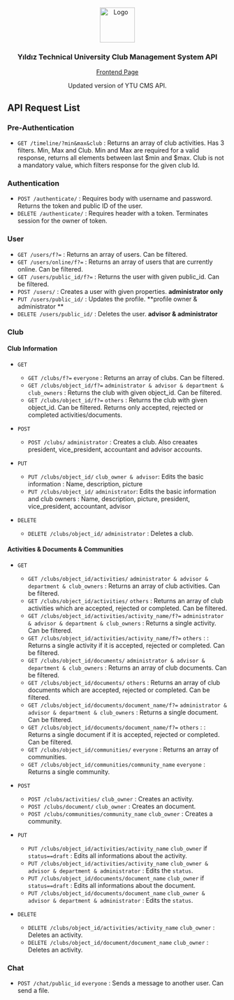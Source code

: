 
<!-- PROJECT LOGO -->
<br />
<p align="center">
  <a href="https://github.com/umutsevdi1/YTU-cms-backend">
    <img src="https://www.yildiz.edu.tr/images/files/ytulogo.jpg" alt="Logo" width="80" height="80">
  </a>
  
  <h3 align="center">Yıldız Technical University Club Management System API</h3>
  
   <a href="https://github.com/umutsevdi1/YTU-cms-frontend">
    <p align="center">Frontend Page</p>
  </a>
  <p align="center">Updated version of YTU CMS API.</p>
  
</p>



## API Request List
### Pre-Authentication

* `GET /timeline/?min&max&club` : Returns an array of club activities. Has 3 filters. Min, Max and Club. Min and Max are required for a valid response, returns all elements between last $min and $max. Club is not a mandatory value, which filters response for the given club Id. 

### Authentication
* `POST /authenticate/` : Requires body with username and password. Returns the token and public ID of the user.
* `DELETE /authenticate/` : Requires header with a token. Terminates session for the owner of token. 

### User

* `GET /users/f?=` : Returns an array of users. Can be filtered.
* `GET /users/online/f?=` : Returns an array of users that are currently online. Can be filtered.
* `GET /users/public_id/f?=` : Returns the user with given public_id. Can be filtered.
* `POST /users/` : Creates a user with given properties. **administrator only**
* `PUT /users/public_id/` : Updates the profile. **profile owner & administrator **
* `DELETE /users/public_id/` : Deletes the user. **advisor & administrator**

### Club


#### Club Information
* `GET`
  * `GET /clubs/f?=` `everyone` : Returns an array of clubs. Can be filtered. 
  * `GET /clubs/object_id/f?=` `administrator & advisor & department & club_owners` : Returns the club with given object_id. Can be filtered.
  * `GET /clubs/object_id/f?=` `others` : Returns the club with given object_id. Can be filtered. Returns only accepted, rejected or completed activities/documents.
* `POST`
  * `POST /clubs/` `administrator` : Creates a club. Also creaates president, vice_president, accountant and advisor accounts. 
* `PUT`
  * `PUT /clubs/object_id/` `club_owner & advisor`: Edits the basic information : Name, description, picture
  * `PUT /clubs/object_id/` `administrator`: Edits the basic information and club owners : Name, description, picture, president, vice_president, accountant, advisor

* `DELETE`
  * `DELETE /clubs/object_id/` `administrator` : Deletes a club. 


#### Activities & Documents & Communities
* `GET`
  * `GET /clubs/object_id/activities/` `administrator & advisor & department & club_owners` : Returns an array of club activities. Can be filtered.
  * `GET /clubs/object_id/activities/` `others` : Returns an array of club activities which are accepted, rejected or completed. Can be filtered. 
  * `GET /clubs/object_id/activities/activity_name/f?=` `administrator & advisor & department & club_owners` : Returns a single activity. Can be filtered.  
  * `GET /clubs/object_id/activities/activity_name/f?=` `others` :  : Returns a single activity if it is accepted, rejected or completed. Can be filtered.  
  * `GET /clubs/object_id/documents/` `administrator & advisor & department & club_owners` : Returns an array of club documents. Can be filtered.
  * `GET /clubs/object_id/documents/` `others` : Returns an array of club documents which are accepted, rejected or completed. Can be filtered. 
  * `GET /clubs/object_id/documents/document_name/f?=` `administrator & advisor & department & club_owners` : Returns a single document. Can be filtered.  
  * `GET /clubs/object_id/documents/document_name/f?=` `others` :  : Returns a single document if it is accepted, rejected or completed. Can be filtered.  
  * `GET /clubs/object_id/communities/` `everyone` :  Returns an array of communities.  
  * `GET /clubs/object_id/communities/community_name` `everyone` :  Returns a single community.  
* `POST`
  * `POST /clubs/activities/` `club_owner` : Creates an activity.
  * `POST /clubs/document/` `club_owner` : Creates an document.
  * `POST /clubs/communities/community_name` `club_owner` : Creates a community.
* `PUT`
  * `PUT /clubs/object_id/activities/activity_name` `club_owner` if `status==draft` : Edits all informations about the activity. 
  * `PUT /clubs/object_id/activities/activity_name` `club_owner & advisor & department & administrator` : Edits the `status`.
  * `PUT /clubs/object_id/documents/document_name` `club_owner` if `status==draft` : Edits all informations about the document. 
  * `PUT /clubs/object_id/documents/document_name` `club_owner & advisor & department & administrator` : Edits the `status`.

* `DELETE`
  * `DELETE /clubs/object_id/activities/activity_name`  `club_owner` : Deletes an activity.
  * `DELETE /clubs/object_id/document/document_name` `club_owner` : Deletes an activity.

### Chat
* `POST /chat/public_id` `everyone` : Sends a message to another user. Can send a file.



